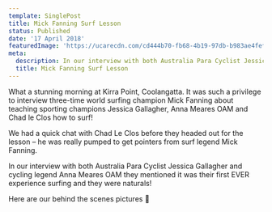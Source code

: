 ```yaml
---
template: SinglePost
title: Mick Fanning Surf Lesson
status: Published
date: '17 April 2018'
featuredImage: 'https://ucarecdn.com/cd444b70-fb68-4b19-97db-b983ae4feff3/'
meta:
  description: In our interview with both Australia Para Cyclist Jessica Gallagher and cycling legend Anna Meares OAM they mentioned it was their first EVER experience surfing and they were naturals!
  title: Mick Fanning Surf Lesson
---
```


What a stunning morning at Kirra Point, Coolangatta. It was such a privilege to interview three-time world surfing champion Mick Fanning about teaching sporting champions Jessica Gallagher, Anna Meares OAM and Chad le Clos how to surf!

We had a quick chat with Chad Le Clos before they headed out for the lesson – he was really pumped to get pointers from surf legend Mick Fanning.

In our interview with both Australia Para Cyclist Jessica Gallagher and cycling legend Anna Meares OAM they mentioned it was their first EVER experience surfing and they were naturals!

Here are our behind the scenes pictures 🙂
